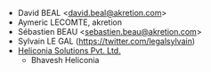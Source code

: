 - David BEAL \<<david.beal@akretion.com>\>
- Aymeric LECOMTE, akretion
- Sébastien BEAU \<<sebastien.beau@akretion.com>\>
- Sylvain LE GAL (<https://twitter.com/legalsylvain>)
- [Heliconia Solutions Pvt. Ltd.](https://www.heliconia.io)
  - Bhavesh Heliconia
